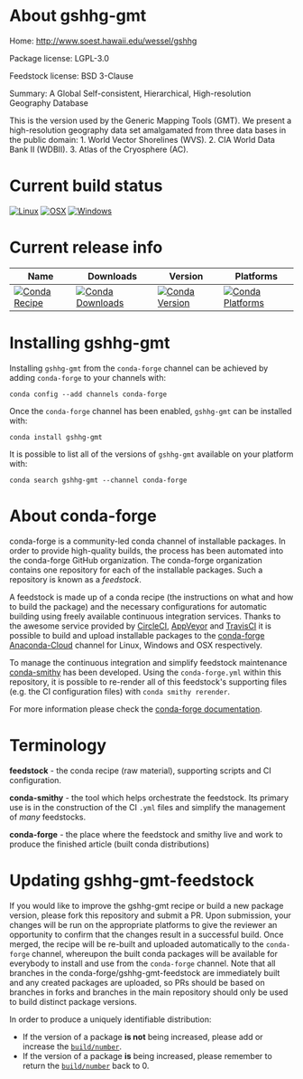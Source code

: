 About gshhg-gmt
===============

Home: http://www.soest.hawaii.edu/wessel/gshhg

Package license: LGPL-3.0

Feedstock license: BSD 3-Clause

Summary: A Global Self-consistent, Hierarchical, High-resolution Geography Database

This is the version used by the Generic Mapping Tools (GMT). We present
a high-resolution geography data set amalgamated from three data bases in
the public domain: 1. World Vector Shorelines (WVS). 2. CIA World Data
Bank II (WDBII). 3. Atlas of the Cryosphere (AC).


Current build status
====================

[![Linux](https://img.shields.io/circleci/project/github/conda-forge/gshhg-gmt-feedstock/master.svg?label=Linux)](https://circleci.com/gh/conda-forge/gshhg-gmt-feedstock)
[![OSX](https://img.shields.io/travis/conda-forge/gshhg-gmt-feedstock/master.svg?label=macOS)](https://travis-ci.org/conda-forge/gshhg-gmt-feedstock)
[![Windows](https://img.shields.io/appveyor/ci/conda-forge/gshhg-gmt-feedstock/master.svg?label=Windows)](https://ci.appveyor.com/project/conda-forge/gshhg-gmt-feedstock/branch/master)

Current release info
====================

| Name | Downloads | Version | Platforms |
| --- | --- | --- | --- |
| [![Conda Recipe](https://img.shields.io/badge/recipe-gshhg--gmt-green.svg)](https://anaconda.org/conda-forge/gshhg-gmt) | [![Conda Downloads](https://img.shields.io/conda/dn/conda-forge/gshhg-gmt.svg)](https://anaconda.org/conda-forge/gshhg-gmt) | [![Conda Version](https://img.shields.io/conda/vn/conda-forge/gshhg-gmt.svg)](https://anaconda.org/conda-forge/gshhg-gmt) | [![Conda Platforms](https://img.shields.io/conda/pn/conda-forge/gshhg-gmt.svg)](https://anaconda.org/conda-forge/gshhg-gmt) |

Installing gshhg-gmt
====================

Installing `gshhg-gmt` from the `conda-forge` channel can be achieved by adding `conda-forge` to your channels with:

```
conda config --add channels conda-forge
```

Once the `conda-forge` channel has been enabled, `gshhg-gmt` can be installed with:

```
conda install gshhg-gmt
```

It is possible to list all of the versions of `gshhg-gmt` available on your platform with:

```
conda search gshhg-gmt --channel conda-forge
```


About conda-forge
=================

conda-forge is a community-led conda channel of installable packages.
In order to provide high-quality builds, the process has been automated into the
conda-forge GitHub organization. The conda-forge organization contains one repository
for each of the installable packages. Such a repository is known as a *feedstock*.

A feedstock is made up of a conda recipe (the instructions on what and how to build
the package) and the necessary configurations for automatic building using freely
available continuous integration services. Thanks to the awesome service provided by
[CircleCI](https://circleci.com/), [AppVeyor](https://www.appveyor.com/)
and [TravisCI](https://travis-ci.org/) it is possible to build and upload installable
packages to the [conda-forge](https://anaconda.org/conda-forge)
[Anaconda-Cloud](https://anaconda.org/) channel for Linux, Windows and OSX respectively.

To manage the continuous integration and simplify feedstock maintenance
[conda-smithy](https://github.com/conda-forge/conda-smithy) has been developed.
Using the ``conda-forge.yml`` within this repository, it is possible to re-render all of
this feedstock's supporting files (e.g. the CI configuration files) with ``conda smithy rerender``.

For more information please check the [conda-forge documentation](https://conda-forge.org/docs/).

Terminology
===========

**feedstock** - the conda recipe (raw material), supporting scripts and CI configuration.

**conda-smithy** - the tool which helps orchestrate the feedstock.
                   Its primary use is in the construction of the CI ``.yml`` files
                   and simplify the management of *many* feedstocks.

**conda-forge** - the place where the feedstock and smithy live and work to
                  produce the finished article (built conda distributions)


Updating gshhg-gmt-feedstock
============================

If you would like to improve the gshhg-gmt recipe or build a new
package version, please fork this repository and submit a PR. Upon submission,
your changes will be run on the appropriate platforms to give the reviewer an
opportunity to confirm that the changes result in a successful build. Once
merged, the recipe will be re-built and uploaded automatically to the
`conda-forge` channel, whereupon the built conda packages will be available for
everybody to install and use from the `conda-forge` channel.
Note that all branches in the conda-forge/gshhg-gmt-feedstock are
immediately built and any created packages are uploaded, so PRs should be based
on branches in forks and branches in the main repository should only be used to
build distinct package versions.

In order to produce a uniquely identifiable distribution:
 * If the version of a package **is not** being increased, please add or increase
   the [``build/number``](https://conda.io/docs/user-guide/tasks/build-packages/define-metadata.html#build-number-and-string).
 * If the version of a package **is** being increased, please remember to return
   the [``build/number``](https://conda.io/docs/user-guide/tasks/build-packages/define-metadata.html#build-number-and-string)
   back to 0.
